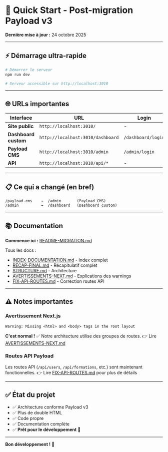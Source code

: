 # 🚀 Quick Start - Post-migration Payload v3

**Dernière mise à jour :** 24 octobre 2025

---

## ⚡ Démarrage ultra-rapide

```bash
# Démarrer le serveur
npm run dev

# Serveur accessible sur http://localhost:3010
```

---

## 🌐 URLs importantes

| Interface | URL | Login |
|-----------|-----|-------|
| **Site public** | `http://localhost:3010/` | - |
| **Dashboard custom** | `http://localhost:3010/dashboard` | `/dashboard/login` |
| **Payload CMS** | `http://localhost:3010/admin` | `/admin/login` |
| **API** | `http://localhost:3010/api/*` | - |

---

## 📋 Ce qui a changé (en bref)

```
/payload-cms    →  /admin       (Payload CMS)
/admin          →  /dashboard   (Dashboard custom)
```

---

## 📚 Documentation

**Commence ici :** [README-MIGRATION.md](README-MIGRATION.md)

Tous les docs :
- [INDEX-DOCUMENTATION.md](INDEX-DOCUMENTATION.md) - Index complet
- [RECAP-FINAL.md](RECAP-FINAL.md) - Récapitulatif complet
- [STRUCTURE.md](STRUCTURE.md) - Architecture
- [AVERTISSEMENTS-NEXT.md](AVERTISSEMENTS-NEXT.md) - Explications des warnings
- [FIX-API-ROUTES.md](FIX-API-ROUTES.md) - Correction routes API

---

## ⚠️ Notes importantes

### Avertissement Next.js
```
Warning: Missing <html> and <body> tags in the root layout
```
**C'est normal !** ✅ Notre architecture utilise des groupes de routes.
👉 Lire [AVERTISSEMENTS-NEXT.md](AVERTISSEMENTS-NEXT.md)

### Routes API Payload
Les routes API (`/api/users`, `/api/formations`, etc.) sont maintenant fonctionnelles.
👉 Lire [FIX-API-ROUTES.md](FIX-API-ROUTES.md) pour plus de détails

---

## ✅ État du projet

- ✅ Architecture conforme Payload v3
- ✅ Plus de double HTML
- ✅ Code propre
- ✅ Documentation complète
- ✅ **Prêt pour le développement** 🚀

---

**Bon développement !** 🎉
